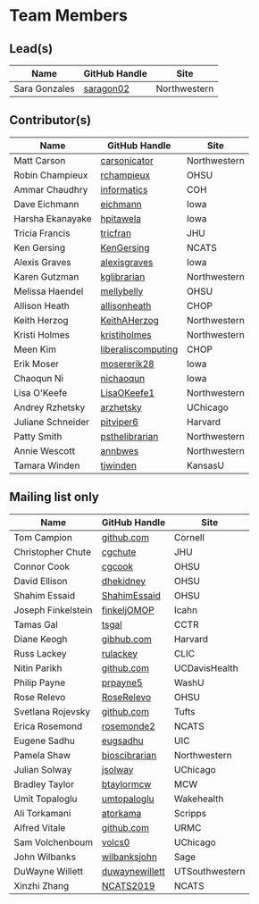 # Team Members

## Lead(s)
Name | GitHub Handle | Site
-- | -- | --
Sara Gonzales | [saragon02](https://github.com/saragon02) | Northwestern

## Contributor(s)
Name | GitHub Handle | Site
-- | -- | --
Matt Carson | [carsonicator](https://github.com/carsonicator) | Northwestern
Robin Champieux | [rchampieux](https://github.com/rchampieux) | OHSU
Ammar Chaudhry | [informatics](https://github.com/achaudhry615/informatics) | COH
Dave Eichmann | [eichmann](http://github.com/eichmann) | Iowa
Harsha Ekanayake | [hpitawela](https://github.com/hpitawela) | Iowa
Tricia Francis | [tricfran](http://github.com/tricfran) | JHU
Ken Gersing | [KenGersing](https://github.com/KenGersing) | NCATS
Alexis Graves | [alexisgraves](https://github.com/alexisgraves) | Iowa
Karen  Gutzman | [kglibrarian](https://github.com/kglibrarian) | Northwestern
Melissa Haendel | [mellybelly](http://github.com/mellybelly) | OHSU
Allison Heath | [allisonheath](https://github.com/allisonheath) | CHOP
Keith Herzog | [KeithAHerzog](http://github.com/KeithAHerzog) | Northwestern
Kristi Holmes | [kristiholmes](http://github.com/kristiholmes) | Northwestern
Meen Kim | [liberaliscomputing](http://github.com/liberaliscomputing) | CHOP
Erik Moser | [mosererik28](https://github.com/mosererik28) | Iowa
Chaoqun Ni | [nichaoqun](https://github.com/nichaoqun) | Iowa
Lisa O'Keefe | [LisaOKeefe1](https://github.com/LisaOKeefe1) | Northwestern
Andrey Rzhetsky | [arzhetsky](http://github.com/arzhetsky) | UChicago
Juliane Schneider | [pitviper6](http://github.com/pitviper6) | Harvard
Patty Smith | [psthelibrarian](https://github.com/psthelibrarian) | Northwestern
Annie Wescott | [annbwes](https://github.com/annbwes) | Northwestern
Tamara Winden | [tjwinden](http://github.com/tjwinden) | KansasU

## Mailing list only
Name | GitHub Handle | Site
-- | -- | --
Tom Campion | [github.com](http://github.com) | Cornell
Christopher Chute | [cgchute](https://github.com/cgchute) | JHU
Connor Cook | [cgcook](https://github.com/cgcook) | OHSU
David Ellison | [dhekidney](http://github.com/dhekidney) | OHSU
Shahim Essaid | [ShahimEssaid](http://github.com/ShahimEssaid) | OHSU
Joseph Finkelstein | [finkeljOMOP](http://github.com/finkeljOMOP) | Icahn
Tamas Gal | [tsgal](https://github.com/tsgal) | CCTR
Diane Keogh | [gibhub.com](http://gibhub.com) | Harvard
Russ Lackey | [rulackey](https://github.com/rulackey) | CLIC
Nitin Parikh | [github.com](http://github.com) | UCDavisHealth
Philip Payne | [prpayne5](http://github.com/prpayne5) | WashU
Rose Relevo | [RoseRelevo](https://github.com/RoseRelevo) | OHSU
Svetlana Rojevsky | [github.com](http://github.com) | Tufts
Erica Rosemond | [rosemonde2](http://github.com/rosemonde2) | NCATS
Eugene Sadhu | [eugsadhu](https://github.com/eugsadhu) | UIC
Pamela Shaw | [bioscibrarian](https://github.com/bioscibrarian) | Northwestern
Julian Solway | [jsolway](http://github.com/jsolway) | UChicago
Bradley Taylor | [btaylormcw](https://github.com/btaylormcw) | MCW
Umit Topaloglu | [umtopaloglu](http://GitHub.com/umtopaloglu) | Wakehealth
Ali Torkamani | [atorkama](https://github.com/atorkama) | Scripps
Alfred Vitale | [github.com](http://github.com) | URMC
Sam Volchenboum | [volcs0](https://github.com/volcs0) | UChicago
John Wilbanks | [wilbanksjohn](http://github.com/wilbanksjohn) | Sage
DuWayne Willett | [duwaynewillett](https://github.com/duwaynewillett) | UTSouthwestern
Xinzhi Zhang | [NCATS2019](https://github.com/NCATS2019) | NCATS

